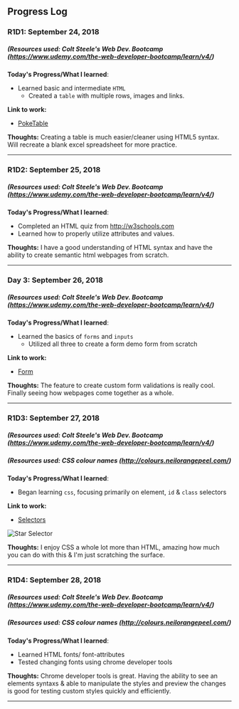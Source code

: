 
## Progress Log

### R1D1: September 24, 2018
##### (Resources used: Colt Steele's Web Dev. Bootcamp (https://www.udemy.com/the-web-developer-bootcamp/learn/v4/)

**Today's Progress/What I learned**:
- Learned basic and intermediate `HTML`
    - Created a `table` with multiple rows, images and links.

**Link to work:**
- [PokeTable](/PokeTable)

**Thoughts:**  Creating a table is much easier/cleaner using HTML5 syntax. Will recreate a blank excel spreadsheet for more practice.

------------

### R1D2: September 25, 2018
##### (Resources used: Colt Steele's Web Dev. Bootcamp (https://www.udemy.com/the-web-developer-bootcamp/learn/v4/)

**Today's Progress/What I learned**:
- Completed an HTML quiz from http://w3schools.com
- Learned how to properly utilize attributes and values. 

**Thoughts:**  I have a good understanding of HTML syntax and have the ability to create semantic html webpages from scratch.

------------

### Day 3: September 26, 2018
##### (Resources used: Colt Steele's Web Dev. Bootcamp (https://www.udemy.com/the-web-developer-bootcamp/learn/v4/)

**Today's Progress/What I learned**:
- Learned the basics of `forms` and `inputs`
  - Utilized all three to create a form demo form from scratch
    
**Link to work:**
- [Form](/Form)

**Thoughts:**  The feature to create custom form validations is really cool. Finally seeing how webpages come together as a whole.

------------


### R1D3: September 27, 2018
##### (Resources used: Colt Steele's Web Dev. Bootcamp (https://www.udemy.com/the-web-developer-bootcamp/learn/v4/)
##### (Resources used: CSS colour names (http://colours.neilorangepeel.com/)

**Today's Progress/What I learned**:
-  Began learning `css`, focusing primarily on element, `id` & `class` selectors
    
**Link to work:**
- [Selectors](/selectors.css)

![Star Selector](http://i65.tinypic.com/wjb69e.png)

**Thoughts:**  I enjoy CSS a whole lot more than HTML, amazing how much you can do with this & I'm just scratching the surface.

------------


### R1D4: September 28, 2018
##### (Resources used: Colt Steele's Web Dev. Bootcamp (https://www.udemy.com/the-web-developer-bootcamp/learn/v4/)
##### (Resources used: CSS colour names (http://colours.neilorangepeel.com/)

**Today's Progress/What I learned**:
- Learned HTML fonts/ font-attributes
- Tested changing fonts using chrome developer tools
  

**Thoughts:**  Chrome developer tools is great. Having the ability to see an elements syntaxs & able to manipulate the styles and preview the changes is good for testing custom styles quickly and efficiently.

------------
